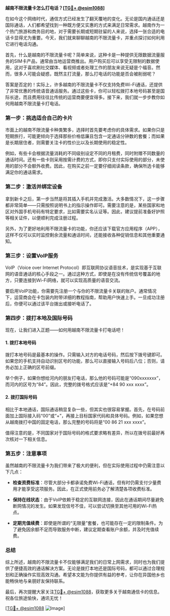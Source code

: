 **越南不限流量卡怎么打电话？[[TG💪+ @esim1088](https://t.me/s/esim1088)]**

在如今这个网络时代，通信方式已经发生了翻天覆地的变化。无论是国内通话还是国际通话，人们都希望找到一种既方便又实惠的方式来满足日常需求。越南作为一个热门旅游和商务目的地，对于需要长期或短期驻留的人来说，选择一张合适的电话卡显得尤为重要。今天，我们就来聊聊越南的不限流量卡，并重点探讨如何利用它进行电话沟通。

首先，什么是越南的不限流量卡呢？简单来说，这种卡是一种提供无限数据流量服务的SIM卡产品，通常由当地运营商推出。用户购买后可以享受无限制的数据使用，这对于喜欢刷社交媒体、看视频或者处理工作的朋友来说无疑是个福音。然而，很多人可能会疑惑，既然主打流量，那么打电话的功能是否会被削弱呢？

答案是否定的！实际上，许多越南的不限流量卡不仅支持免费Wi-Fi通话，还提供了非常优惠的传统语音通话服务。通过这些卡，你可以轻松拨打本地号码甚至是国际长途，而且费用往往比传统的运营商要便宜得多。接下来，我们就一步步教你如何用越南不限流量卡打电话。

### **第一步：挑选适合自己的卡片**
市面上的越南不限流量卡种类繁多，选择时首先要考虑你的具体需求。如果你只是短期旅行，可能更倾向于选择那些价格低廉且包含一定通话分钟数的套餐；而如果是长期居住者，则需要关注卡的性价比以及长期使用的稳定性。

例如，有些卡会根据流量消耗的不同级别设定不同的月租费，同时附赠不同数量的通话时间。还有一些卡则采用按需计费的方式，即你只支付实际使用的部分，未使用的部分不会额外收费。因此，在购买之前一定要仔细阅读条款，确保所选卡能够满足你的通话需求。

### **第二步：激活并绑定设备**
拿到新卡之后，第一步当然是将其插入手机并完成激活。大多数情况下，这一步骤都非常简单——只需按照说明书上的指示操作即可。需要注意的是，某些国家和地区对外国手机号码有特定要求，比如需要实名认证等。因此，建议提前准备好护照等相关证件，以便顺利完成注册过程。

另外，为了更好地利用不限流量卡的功能，你还应该下载官方应用程序（APP），这样不仅可以实时监控剩余流量和通话时间，还能接收各种促销信息和其他重要通知。

### **第三步：设置VoIP服务**
VoIP（Voice over Internet Protocol）即互联网协议语音技术，是实现基于互联网的语音通话的核心手段之一。通过这种方式，即使是在没有传统信号覆盖的地方，只要连接到Wi-Fi网络，就可以实现高质量的语音交流。

要启用VoIP功能，你需要先注册一个与你的不限流量卡关联的账户。通常情况下，运营商会在卡包装内附带详细的教程指南，帮助用户快速上手。一旦成功注册后，你便可以通过该平台拨出或接听电话了。

### **第四步：拨打本地及国际号码**
现在，让我们进入正题——如何用越南不限流量卡打电话吧！

#### **1. 拨打本地号码**
拨打本地号码是最基本的操作。只需输入对方的电话号码，然后按下拨号键即可。如果您的手机支持自动识别区号的功能，那么可以直接输入号码后八位；否则，请务必加上正确的区号前缀。

举个例子，如果你想给河内的朋友打电话，那么他的号码可能是“090xxxxxxx”，而河内的区号为“84”。因此，完整的拨号格式应该是“+84 90 xxx xxxx”。

#### **2. 拨打国际号码**
相比于本地通话，国际通话稍显复杂一些，但其实也很容易掌握。首先，在号码前面加上国际接入码“00”或“+”，再接上目标国家代码和具体号码。例如，如果您想从越南拨打中国的固定电话，那么完整的号码将是“00 86 21 xxx xxxx”。

值得注意的是，不同国家对于国际号码的格式要求略有差异，所以在拨号前最好再次核对一下相关信息。

### **第五步：注意事项**
虽然越南的不限流量卡为我们带来了极大的便利，但在实际使用过程中仍需注意以下几点：

- **检查资费标准**：尽管大部分卡都承诺免费Wi-Fi通话，但有时仍需支付少量费用才能享受这项服务。因此，在正式使用前务必了解清楚各项收费标准。
  
- **保持在线状态**：由于VoIP依赖于稳定的互联网连接，因此在通话期间尽量避免断网情况的发生。如果发现信号不佳，可以尝试切换至其他可用的Wi-Fi热点。

- **定期充值续费**：即使是所谓的“无限量”套餐，也可能存在一定的限制条件。为了避免因余额不足而导致服务中断，建议定期查看账户余额，并及时充值续费。

### **总结**
综上所述，越南的不限流量卡不仅能够满足我们的日常上网需求，同时也为我们提供了便捷高效的通话解决方案。无论是拨打本地还是国际号码，都可以通过合理规划和正确操作实现高效沟通。希望本文能为你提供有益的参考，让你在异国他乡也能畅快地与亲朋好友保持联系。

最后，再次提醒大家关注[TG💪+ @esim1088](https://t.me/s/esim1088)，获取更多关于越南通信卡的信息。祝各位旅途愉快，通讯无忧！

[[TG💪+ @esim1088](https://t.me/s/esim1088) ![Image](https://i.postimg.cc/4NQfJmqS/Snipaste-2025-05-13-00-14-12.png)]